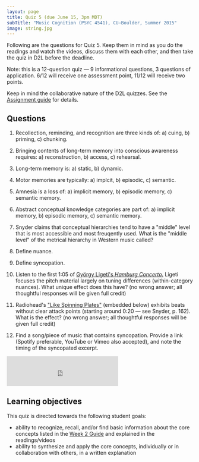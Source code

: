 ```yaml
---
layout: page
title: Quiz 5 (due June 15, 3pm MDT)
subTitle: "Music Cognition (PSYC 4541), CU–Boulder, Summer 2015"
image: string.jpg
---
```


Following are the questions for Quiz 5. Keep them in mind as you do the readings and watch the videos, discuss them with each other, and then take the quiz in D2L before the deadline.

Note: this is a 12-question quiz — 9 informational questions, 3 questions of application. 6/12 will receive one assessment point, 11/12 will receive two points.

Keep in mind the collaborative nature of the D2L quizzes. See the [Assignment guide](/assessments/) for details.

## Questions

1. Recollection, reminding, and recognition are three kinds of: a) cuing, b) priming, c) chunking.

2. Bringing contents of long-term memory into conscious awareness requires: a) reconstruction, b) access, c) rehearsal.

3. Long-term memory is: a) static, b) dynamic.

4. Motor memories are typically: a) implcit, b) episodic, c) semantic.

5. Amnesia is a loss of: a) implicit memory, b) episodic memory, c) semantic memory.

6. Abstract conceptual knowledge categories are part of: a) implicit memory, b) episodic memory, c) semantic memory.

7. Snyder claims that conceptual hierarchies tend to have a "middle" level that is most accessible and most freuqently used. What is the "middle level" of the metrical hierarchy in Western music called?

8. Define nuance.

9. Define syncopation.

10. Listen to the first 1:05 of [György Ligeti's *Hamburg Concerto.*](https://www.youtube.com/watch?v=OXWjayXSzcE) Ligeti focuses the pitch material largely on tuning differences (within-category nuances). What unique effect does this have? (no wrong answer; all thoughtful responses will be given full credit)

11. Radiohead's ["Like Spinning Plates"](https://open.spotify.com/track/62l7RDz6gcCEHle4QsN5kk) (embedded below) exhibits beats without clear attack points (starting around 0:20 — see Snyder, p. 162). What is the effect? (no wrong answer; all thoughtful responses will be given full credit)

12. Find a song/piece of music that contains syncopation. Provide a link (Spotify preferable, YouTube or Vimeo also accepted), and note the timing of the syncopated excerpt.

<div class="center-video">
<iframe src="https://embed.spotify.com/?uri=spotify%3Atrack%3A62l7RDz6gcCEHle4QsN5kk" width="300" height="80" frameborder="0" allowtransparency="true"></iframe></div>

## Learning objectives

This quiz is directed towards the following student goals:

- ability to recognize, recall, and/or find basic information about the core concepts listed in the [Week 2 Guide](/week2/) and explained in the readings/videos  
- ability to synthesize and apply the core concepts, individually or in collaboration with others, in a written explanation  